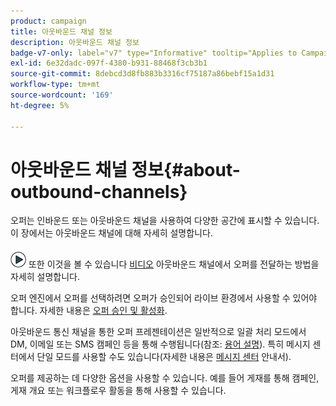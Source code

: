 ```yaml
---
product: campaign
title: 아웃바운드 채널 정보
description: 아웃바운드 채널 정보
badge-v7-only: label="v7" type="Informative" tooltip="Applies to Campaign Classic v7 only"
exl-id: 6e32dadc-097f-4380-b931-88468f3cb3b1
source-git-commit: 8debcd3d8fb883b3316cf75187a86bebf15a1d31
workflow-type: tm+mt
source-wordcount: '169'
ht-degree: 5%

---
```


# 아웃바운드 채널 정보{#about-outbound-channels}



오퍼는 인바운드 또는 아웃바운드 채널을 사용하여 다양한 공간에 표시할 수 있습니다. 이 장에서는 아웃바운드 채널에 대해 자세히 설명합니다.

![](assets/do-not-localize/how-to-video.png) 또한 이것을 볼 수 있습니다 [비디오](https://helpx.adobe.com/campaign/classic/how-to/deliver-an-offer-on-outbound-channel-in-acv6.html?playlist=/ccx/v1/collection/product/campaign/classic/segment/digital-marketers/explevel/intermediate/applaunch/get-started/collection.ccx.js&amp;ref=helpx.adobe.com) 아웃바운드 채널에서 오퍼를 전달하는 방법을 자세히 설명합니다.

오퍼 엔진에서 오퍼를 선택하려면 오퍼가 승인되어 라이브 환경에서 사용할 수 있어야 합니다. 자세한 내용은 [오퍼 승인 및 활성화](../../interaction/using/approving-and-activating-an-offer.md).

아웃바운드 통신 채널을 통한 오퍼 프레젠테이션은 일반적으로 일괄 처리 모드에서 DM, 이메일 또는 SMS 캠페인 등을 통해 수행됩니다(참조: [용어 설명](../../interaction/using/i-glossary.md)). 특히 메시지 센터에서 단일 모드를 사용할 수도 있습니다(자세한 내용은 [메시지 센터](../../message-center/using/about-transactional-messaging.md) 안내서).

오퍼를 제공하는 데 다양한 옵션을 사용할 수 있습니다. 예를 들어 게재를 통해 캠페인, 게재 개요 또는 워크플로우 활동을 통해 사용할 수 있습니다.
